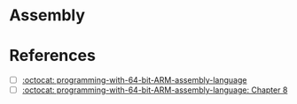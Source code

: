 # Assembly

# References

- [ ] [:octocat: programming-with-64-bit-ARM-assembly-language](https://github.com/Apress/programming-with-64-bit-ARM-assembly-language)
- [ ] [:octocat: programming-with-64-bit-ARM-assembly-language: Chapter 8](https://github.com/Apress/programming-with-64-bit-ARM-assembly-language/blob/master/Chapter%208-20200511T181334Z-001.zip)
